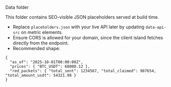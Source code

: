 Data folder

This folder contains SEO-visible JSON placeholders served at build time.

- Replace `placeholders.json` with your live API later by updating `data-api-src` on metric elements.
- Ensure CORS is allowed for your domain, since the client island fetches directly from the endpoint.
- Recommended shape:
```
{
  "as_of": "2025-10-01T00:00:00Z",
  "prices": { "BTC_USDT": 68000.12 },
  "red_packets": { "total_sent": 1234567, "total_claimed": 987654, "total_amount_usdt": 54321.98 }
}
```


